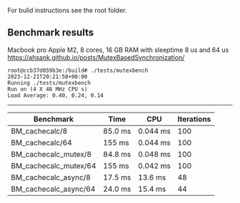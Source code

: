 For bulid instructions see the root folder.


## Benchmark results 

Macbook pro Apple M2, 8 cores, 16 GB RAM with sleeptime 8 us and 64 us https://ahsank.github.io/posts/MutexBasedSynchronization/
  

```console
root@ccb37d059b3e:/build# ./tests/mutexbench 
2023-12-21T20:21:58+00:00
Running ./tests/mutexbench
Run on (4 X 48 MHz CPU s)
Load Average: 0.40, 0.24, 0.14
```

----------------------------------------------------------------
Benchmark              |        Time   |          CPU  | Iterations
-----------------------| ------------- | ------------  | -----------
BM_cachecalc/8         |     85.0 ms   |     0.044 ms  |        100
BM_cachecalc/64        |      155 ms   |     0.044 ms  |        100
BM_cachecalc_mutex/8   |     84.8 ms   |     0.048 ms  |        100
BM_cachecalc_mutex/64  |      155 ms   |     0.042 ms  |        100
BM_cachecalc_async/8   |     17.5 ms   |      13.6 ms  |         48
BM_cachecalc_async/64  |     24.0 ms   |      15.4 ms  |         44


